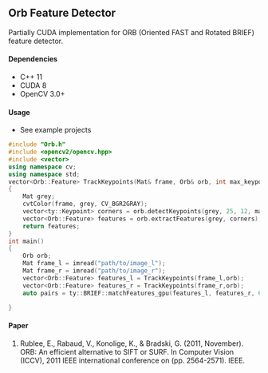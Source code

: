 ## Orb Feature Detector
Partially CUDA implementation for ORB (Oriented FAST and Rotated BRIEF) feature detector.


#### Dependencies 

* C++ 11
* CUDA 8
* OpenCV 3.0+


#### Usage
* See example projects

```cpp
#include "Orb.h"
#include <opencv2/opencv.hpp>
#include <vector>
using namespace cv;
using namespace std;
vector<Orb::Feature> TrackKeypoints(Mat& frame, Orb& orb, int max_keypoints = 2048)
{
	Mat grey;
	cvtColor(frame, grey, CV_BGR2GRAY);
	vector<ty::Keypoint> corners = orb.detectKeypoints(grey, 25, 12, max_keypoints);
	vector<Orb::Feature> features = orb.extractFeatures(grey, corners);
	return features;
}
int main()
{
    Orb orb;
    Mat frame_l = imread("path/to/image_l");
    Mat frame_r = imread("path/to/image_r");
    vector<Orb::Feature> features_l = TrackKeypoints(frame_l,orb);
    vector<Orb::Feature> features_r = TrackKeypoints(frame_r,orb);
    auto pairs = ty::BRIEF::matchFeatures_gpu(features_l, features_r, 64);

}

```

#### Paper
1. Rublee, E., Rabaud, V., Konolige, K., & Bradski, G. (2011, November). ORB: An efficient alternative to SIFT or SURF. In Computer Vision (ICCV), 2011 IEEE international conference on (pp. 2564-2571). IEEE.
